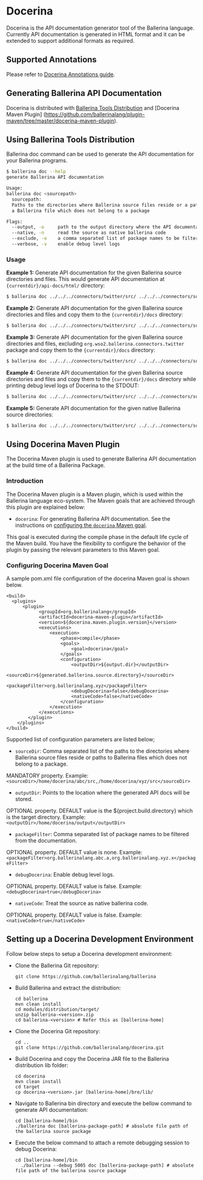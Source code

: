 # Docerina

Docerina is the API documentation generator tool of the Ballerina language. Currently API documentation is generated in HTML format 
and it can be extended to support additional formats as required.

## Supported Annotations

Please refer to [Docerina Annotations guide](docs/Annotations.md).

## Generating Ballerina API Documentation

Docerina is distributed with [Ballerina Tools Distribution](https://github.com/ballerinalang/tools-distribution) and [Docerina Maven Plugin] (https://github.com/ballerinalang/plugin-maven/tree/master/docerina-maven-plugin). 

## Using Ballerina Tools Distribution

Ballerina doc command can be used to generate the API documentation for your Ballerina programs.

```sh
$ ballerina doc --help
generate Ballerina API documentation

Usage:
ballerina doc <sourcepath>
  sourcepath:
  Paths to the directories where Ballerina source files reside or a path to
  a Ballerina file which does not belong to a package

Flags:
  --output, -o     path to the output directory where the API documentation will be written to
  --native, -n     read the source as native ballerina code
  --exclude, -e    a comma separated list of package names to be filtered from the documentation
  --verbose, -v    enable debug level logs
```

### Usage

**Example 1:** Generate API documentation for the given Ballerina source directories and files. This would generate API documentation at `{currentdir}/api-docs/html/` directory:
```sh
$ ballerina doc ../../../connectors/twitter/src/ ../../../connectors/soap/src/ test.bal
```
**Example 2:** Generate API documentation for the given Ballerina source directories and files and copy them to the `{currentdir}/docs` directory:
```sh
$ ballerina doc ../../../connectors/twitter/src/ ../../../connectors/soap/src/ test.bal  -o docs
```
**Example 3:** Generate API documentation for the given Ballerina source directories and files, excluding `org.wso2.ballerina.connectors.twitter` package and copy them to the `{currentdir}/docs` directory:
```sh
$ ballerina doc ../../../connectors/twitter/src/ ../../../connectors/soap/src/ test.bal  -o docs -e org.wso2.ballerina.connectors.twitter
```
**Example 4:** Generate API documentation for the given Ballerina source directories and files and copy them to the `{currentdir}/docs` directory while printing debug level logs of Docerina to the STDOUT:
```sh
$ ballerina doc ../../../connectors/twitter/src/ ../../../connectors/soap/src/ test.bal  -o docs -v
```
**Example 5:** Generate API documentation for the given native Ballerina source directories:
```sh
$ ballerina doc ../../../connectors/twitter/src/ ../../../connectors/soap/src/ -n
```

## Using Docerina Maven Plugin

The Docerina Maven plugin is used to generate Ballerina API documentation at the build time of a Ballerina Package.

### Introduction

The Docerina Maven plugin is a Maven plugin, which is used within the Ballerina language eco-system. The Maven goals that are achieved through this plugin are explained below:

* `docerina`: For generating Ballerina API documentation. See the instructions on [configuring the `docerina` Maven goal](#configuring-the-docerina-maven-goal). 

This goal is executed during the compile phase in the default life cycle of the Maven build. You have the flexibility to configure the behavior of the plugin by passing the relevant parameters to this Maven goal.

### Configuring Docerina Maven Goal

A sample pom.xml file configuration of the docerina Maven goal is shown below.

    <build>
      <plugins>
          <plugin>
                <groupId>org.ballerinalang</groupId>
                <artifactId>docerina-maven-plugin</artifactId>
                <version>${docerina.maven.plugin.version}</version>
                <executions>
                    <execution>
                        <phase>compile</phase>
                        <goals>
                            <goal>docerina</goal>
                        </goals>
                        <configuration>
                            <outputDir>${output.dir}</outputDir>
                            <sourceDir>${generated.ballerina.source.directory}</sourceDir>
                            <packageFilter>org.ballerinalang.xyz</packageFilter>
                            <debugDocerina>false</debugDocerina>
                            <nativeCode>false</nativeCode>
                        </configuration>
                    </execution>
                </executions>
            </plugin>
        </plugins>
    </build>
    
Supported list of configuration parameters are listed below;

* `sourceDir`: Comma separated list of the paths to the directories where Ballerina source files reside or 
paths to Ballerina files which does not belong to a package.

 MANDATORY property.
 Example: `<sourceDir>/home/docerina/abc/src,/home/docerina/xyz/src</sourceDir>`
 
* `outputDir`: Points to the location where the generated API docs will be stored. 

 OPTIONAL property.
 DEFAULT value is the ${project.build.directory} which is the target directory.
 Example: `<outputDir>/home/docerina/output</outputDir>`

* `packageFilter`: Comma separated list of package names to be filtered from the documentation.

 OPTIONAL property.
 DEFAULT value is none.
 Example: `<packageFilter>org.ballerinalang.abc.a,org.ballerinalang.xyz.x</packageFilter>`

* `debugDocerina`: Enable debug level logs.

 OPTIONAL property.
 DEFAULT value is false.
 Example: `<debugDocerina>true</debugDocerina>`

* `nativeCode`: Treat the source as native ballerina code.

 OPTIONAL property.
 DEFAULT value is false.
 Example: `<nativeCode>true</nativeCode>`
 
## Setting up a Docerina Development Environment

Follow below steps to setup a Docerina development environment:

- Clone the Ballerina Git repository:
  
  ```
  git clone https://github.com/ballerinalang/ballerina
  ```
  
- Build Ballerina and extract the distribution:
 
  ```
  cd ballerina
  mvn clean install
  cd modules/distribution/target/
  unzip ballerina-<version>.zip
  cd ballerina-<version> # Refer this as [ballerina-home]
  ```

- Clone the Docerina Git repository:
  
  ```
  cd ..
  git clone https://github.com/ballerinalang/docerina.git
  ```

- Build Docerina and copy the Docerina JAR file to the Ballerina distribution lib folder:
  
  ```
  cd docerina
  mvn clean install
  cd target
  cp docerina-<version>.jar [ballerina-home]/bre/lib/
  ```

- Navigate to Ballerina bin directory and execute the bellow command to generate API documentation:
  
  ```
  cd [ballerina-home]/bin
  ./ballerina doc [ballerina-package-path] # absolute file path of the ballerina source package
  ```
  
- Execute the below command to attach a remote debugging session to debug Docerina:

  ```
  cd [ballerina-home]/bin
    ./ballerina --debug 5005 doc [ballerina-package-path] # absolute file path of the ballerina source package
  ```